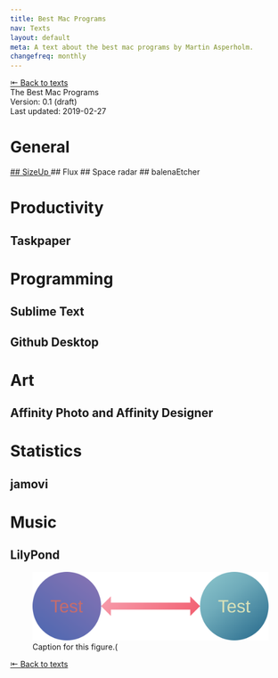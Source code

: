 ```yaml
---
title: Best Mac Programs
nav: Texts
layout: default
meta: A text about the best mac programs by Martin Asperholm.
changefreq: monthly
---
```


<div class="article_back_top"><a href="/texts/">&#8676; Back to texts</a></div>

<div class="article_start">
	<div class="article_title">The Best Mac Programs</div>
	<div class="article_status">Version: 0.1 (draft)</div>
	<div class="article_last_updated">Last updated: 2019-02-27</div>
</div>

# General
<a href="www.google.com">
## SizeUp
</a>
## Flux
## Space radar
## balenaEtcher

# Productivity
## Taskpaper

# Programming
## Sublime Text
## Github Desktop

# Art
## Affinity Photo and Affinity Designer

# Statistics
## jamovi

# Music
## LilyPond

<figure class="figure">
	<img src="./images/test.svg">
	<figcaption class="figure_caption">Caption for this figure.(</figcaption>
</figure>

<div class="article_back_bottom"><a href="/texts/">&#8676; Back to texts</a></div>
